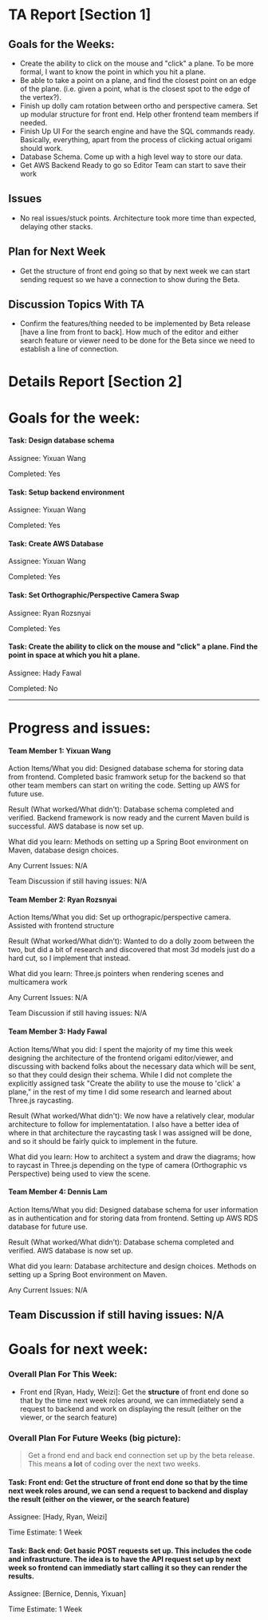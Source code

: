 
# TA Report [Section 1]

## Goals for the Weeks:
+ Create the ability to click on the mouse and "click" a plane. To be more formal, I want to know the point in which you hit a plane.
+ Be able to take a point on a plane, and find the closest point on an edge of the plane. (i.e. given a point, what is the closest spot to the edge of the vertex?).
+ Finish up dolly cam rotation between ortho and perspective camera. Set up modular structure for front end. Help other frontend team members if needed.
+ Finish Up UI For the search engine and have the SQL commands ready. Basically, everything, apart from the process of clicking actual origami should work.
+ Database Schema. Come up with a high level way to store our data.
+ Get AWS Backend Ready to go so Editor Team can start to save their work
## Issues
+ No real issues/stuck points. Architecture took more time than expected, delaying other stacks.

## Plan for Next Week
+ Get the structure of front end going so that by next week we can start sending request so we have a connection to show during the Beta.

## Discussion Topics With TA
+ Confirm the features/thing needed to be implemented by Beta release [have a line from front to back]. How much of the editor and either search feature or viewer need to be done for the Beta since we need to establish a line of connection.

# Details Report [Section 2]
# Goals for the week:
#### Task: Design database schema
Assignee: Yixuan Wang

Completed: Yes


#### Task: Setup backend environment
Assignee: Yixuan Wang

Completed: Yes


#### Task: Create AWS Database
Assignee: Yixuan Wang

Completed: Yes

#### Task: Set Orthographic/Perspective Camera Swap
Assignee: Ryan Rozsnyai

Completed: Yes

#### Task: Create the ability to click on the mouse and "click" a plane. Find the point in space at which you hit a plane.
Assignee: Hady Fawal

Completed: No

---
# Progress and issues:

#### Team Member 1: Yixuan Wang

Action Items/What you did: Designed database schema for storing data from frontend. Completed basic framwork setup for the backend so that other team members can start on writing the code. Setting up AWS for future use.

Result (What worked/What didn’t): Database schema completed and verified. Backend framework is now ready and the current Maven build is successful. AWS database is now set up.

What did you learn: Methods on setting up a Spring Boot environment on Maven, database design choices.

Any Current Issues: N/A

Team Discussion if still having issues: N/A

#### Team Member 2: Ryan Rozsnyai

Action Items/What you did: Set up orthograpic/perspective camera. Assisted with frontend structure

Result (What worked/What didn’t): Wanted to do a dolly zoom between the two, but did a bit of research and
discovered that most 3d models just do a hard cut, so I implement that instead.

What did you learn: Three.js pointers when rendering scenes and multicamera work

Any Current Issues: N/A

Team Discussion if still having issues: N/A

#### Team Member 3: Hady Fawal
Action Items/What you did: I spent the majority of my time this week designing the architecture of the frontend origami editor/viewer, and discussing with backend folks about the necessary data which will be sent, so that they could design their schema. While I did not complete the explicitly assigned task "Create the ability to use the mouse to 'click' a plane," in the rest of my time I did some research and learned about Three.js raycasting.

Result (What worked/What didn't): We now have a relatively clear, modular architecture to follow for implementatation. I also have a better idea of where in that architecture the raycasting task I was assigned will be done, and so it should be fairly quick to implement in the future.

What did you learn: How to architect a system and draw the diagrams; how to raycast in Three.js depending on the type of camera (Orthographic vs Perspective) being used to view the scene.

#### Team Member 4: Dennis Lam

Action Items/What you did: Designed database schema for user information as in authentication and for storing data from frontend. Setting up AWS RDS database for future use.

Result (What worked/What didn’t): Database schema completed and verified. AWS database is now set up.

What did you learn: Database architecture and design choices. Methods on setting up a Spring Boot environment on Maven.

Any Current Issues: N/A

Team Discussion if still having issues: N/A
---
# Goals for next week:
### Overall Plan For This Week:
+ Front end [Ryan, Hady, Weizi]: Get the __structure__ of front end done so that by the time next week roles around, we can immediately send a request to backend and work on displaying the result (either on the viewer, or the search feature)

### Overall Plan For Future Weeks (big picture):

> Get a frond end and back end connection set up by the beta release. This means __a lot__ of coding over the next two weeks.

#### Task: Front end: Get the __structure__ of front end done so that by the time next week roles around, we can send a request to backend and display the result (either on the viewer, or the search feature)
Assignee: [Hady, Ryan, Weizi]

Time Estimate: 1 Week

#### Task: Back end: Get basic POST requests set up. This includes the code and infrastructure. The idea is to have the API request set up by next week so frontend can __immediatly__ start calling it so they can render the results.
Assignee: [Bernice, Dennis, Yixuan]

Time Estimate: 1 Week